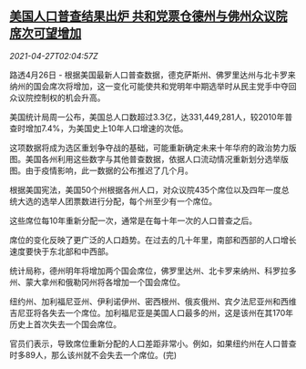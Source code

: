<!--1619490662000-->
[美国人口普查结果出炉 共和党票仓德州与佛州众议院席次可望增加](https://cn.reuters.com/article/us-census-tx-fl-house-0427-idCNKBS2CE056)
------

<div><i>2021-04-27T02:04:57Z</i></div><p>路透4月26日 - 根据美国最新人口普查数据，德克萨斯州、佛罗里达州与北卡罗来纳州的国会席次将增加，这一变化可能使共和党明年中期选举时从民主党手中夺回众议院控制权的机会升高。</p><p>美国统计局周一公布，美国总人口数超过3.3亿，达331,449,281人，较2010年普查时增加7.4%，为美国史上10年人口增速的次低。</p><p>这项数据将成为选区重划争夺战的基础，可能重新确定未来十年华府的政治势力版图。美国各州利用这些数字与其他普查数据，依据人口流动情况重新划分选举版图。由于疫情影响，此一数据的公布推迟了几个月。</p><p>根据美国宪法，美国50个州根据各州人口，对众议院435个席位以及四年一度总统大选的选举人团票数进行分配，每个州至少有一个席位。</p><p>这些席位每10年重新分配一次，通常是在每十年一次的人口普查之后。</p><p>席位的变化反映了更广泛的人口趋势。在过去的几十年里，南部和西部的人口增长速度要快于东北部和中西部。</p><p>统计局称，德州明年将增加两个国会席位，佛罗里达州、北卡罗来纳州、科罗拉多州、蒙大拿州和俄勒冈州将各增加一个国会席位。</p><p>纽约州、加利福尼亚州、伊利诺伊州、密西根州、俄亥俄州、宾夕法尼亚州和西维吉尼亚将各失去一个席位。加利福尼亚是美国人口最多的州，这是该州在其170年历史上首次失去一个国会席位。</p><p>官员们表示，导致席位重新分配的人口差距非常小。例如，如果纽约州在人口普查时多89人，那么该州就不会失去一个席位。(完)</p>
